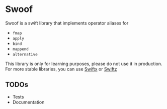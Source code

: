 # Swoof

Swoof is a swift library that implements operator aliases for
- `fmap`
- `apply`
- `bind`
- `mappend`
- `alternative`

This library is only for learning purposes, please do not use it in production.
For more stable libraries, you can use [Swiftx](https://github.com/typelift/Swiftx) or
[Swiftz](https://github.com/typelift/Swiftz)


## TODOs
- Tests
- Documentation

